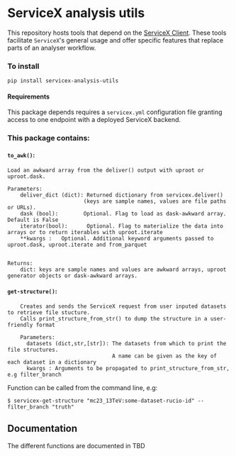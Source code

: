 # ServiceX analysis utils
This repository hosts tools that depend on the [ServiceX Client](https://github.com/ssl-hep/ServiceX_frontend/tree/master). These tools facilitate `ServiceX`'s general usage and offer specific features that replace parts of an analyser workflow.

### To install 
```
pip install servicex-analysis-utils
```
#### Requirements
This package depends requires a `servicex.yml` configuration file granting access to one endpoint with a deployed ServiceX backend.

### This package contains: 
#### `to_awk()`:
```
Load an awkward array from the deliver() output with uproot or uproot.dask.

Parameters:
    deliver_dict (dict): Returned dictionary from servicex.deliver()
                        (keys are sample names, values are file paths or URLs).
    dask (bool):        Optional. Flag to load as dask-awkward array. Default is False
    iterator(bool):      Optional. Flag to materialize the data into arrays or to return iterables with uproot.iterate
    **kwargs :   Optional. Additional keyword arguments passed to uproot.dask, uproot.iterate and from_parquet


Returns:
    dict: keys are sample names and values are awkward arrays, uproot generator objects or dask-awkward arrays.
```


#### `get-structure()`:

```
    Creates and sends the ServiceX request from user inputed datasets to retrieve file stucture.
    Calls print_structure_from_str() to dump the structure in a user-friendly format

    Parameters:
      datasets (dict,str,[str]): The datasets from which to print the file structures.
                                 A name can be given as the key of each dataset in a dictionary  
      kwargs : Arguments to be propagated to print_structure_from_str, e.g filter_branch
```

Function can be called from the command line, e.g: 

```
$ servicex-get-structure "mc23_13TeV:some-dataset-rucio-id" --filter_branch "truth"
```

## Documentation
The different functions are documented in TBD 
